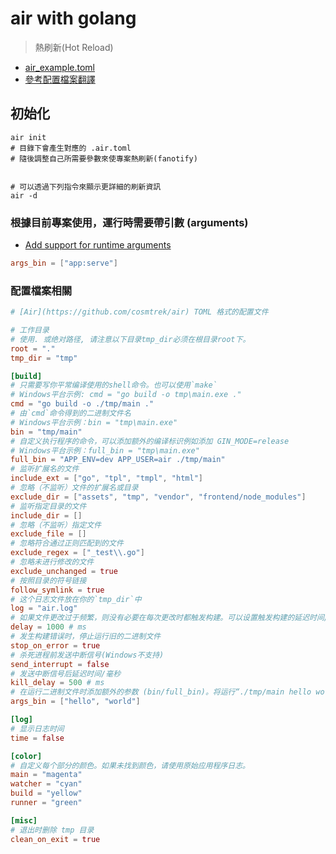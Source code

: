 # air with golang

> 熱刷新(Hot Reload)

- [air_example.toml](https://github.com/cosmtrek/air/blob/master/air_example.toml)
- [參考配置檔案翻譯](https://www.cnblogs.com/wylshkjj/p/16546583.html)

## 初始化
```
air init
# 目錄下會產生對應的 .air.toml
# 隨後調整自己所需要參數來使專案熱刷新(fanotify)


# 可以透過下列指令來顯示更詳細的刷新資訊
air -d 
```

### 根據目前專案使用，運行時需要帶引數 (arguments)
- [Add support for runtime arguments](https://github.com/cosmtrek/air/pull/166/files)

```toml
args_bin = ["app:serve"]
```



### 配置檔案相關
```toml
# [Air](https://github.com/cosmtrek/air) TOML 格式的配置文件

# 工作目录
# 使用. 或绝对路径, 请注意以下目录tmp_dir必须在根目录root下。
root = "."
tmp_dir = "tmp"

[build]
# 只需要写你平常编译使用的shell命令。也可以使用`make`
# Windows平台示例: cmd = "go build -o tmp\main.exe ."
cmd = "go build -o ./tmp/main ."
# 由`cmd`命令得到的二进制文件名
# Windows平台示例：bin = "tmp\main.exe"
bin = "tmp/main"
# 自定义执行程序的命令，可以添加额外的编译标识例如添加 GIN_MODE=release
# Windows平台示例：full_bin = "tmp\main.exe"
full_bin = "APP_ENV=dev APP_USER=air ./tmp/main"
# 监听扩展名的文件
include_ext = ["go", "tpl", "tmpl", "html"]
# 忽略（不监听）文件的扩展名或目录
exclude_dir = ["assets", "tmp", "vendor", "frontend/node_modules"]
# 监听指定目录的文件
include_dir = []
# 忽略（不监听）指定文件
exclude_file = []
# 忽略符合通过正则匹配到的文件
exclude_regex = ["_test\\.go"]
# 忽略未进行修改的文件
exclude_unchanged = true
# 按照目录的符号链接
follow_symlink = true
# 这个日志文件放在你的`tmp_dir`中
log = "air.log"
# 如果文件更改过于频繁，则没有必要在每次更改时都触发构建。可以设置触发构建的延迟时间/毫秒
delay = 1000 # ms
# 发生构建错误时，停止运行旧的二进制文件
stop_on_error = true
# 杀死进程前发送中断信号(Windows不支持)
send_interrupt = false
# 发送中断信号后延迟时间/毫秒
kill_delay = 500 # ms
# 在运行二进制文件时添加额外的参数 (bin/full_bin)。将运行“./tmp/main hello world”
args_bin = ["hello", "world"]

[log]
# 显示日志时间
time = false

[color]
# 自定义每个部分的颜色。如果未找到颜色，请使用原始应用程序日志。
main = "magenta"
watcher = "cyan"
build = "yellow"
runner = "green"

[misc]
# 退出时删除 tmp 目录
clean_on_exit = true
```